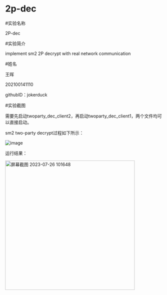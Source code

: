 # 2p-dec


#实验名称

2P-dec

#实验简介

implement sm2 2P decrypt with real network communication

#姓名

王晖

202100141110

githubID：jokerduck

#实验截图

需要先启动twoparty_dec_client2，再启动twoparty_dec_client1，两个文件均可以直接启动。

sm2 two-party decrypt过程如下所示：

![image](https://user-images.githubusercontent.com/105578152/181195108-5752a481-45fb-440e-9365-af1df6e9f69b.png)

运行结果：

<img width="414" alt="屏幕截图 2023-07-26 101648" src="https://github.com/jokerduck/2p-dec/assets/130890730/1d369166-222e-46c1-92e6-f8c3f0db5f71">
